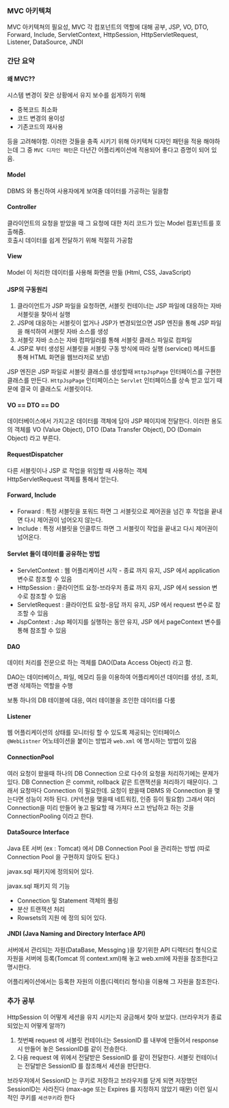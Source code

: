 ### MVC 아키텍쳐

MVC 아키텍쳐의 필요성,  MVC 각 컴포넌트의 역할에 대해 공부, JSP, VO, DTO, Forward, Include, ServletContext, HttpSession, HttpServletRequest, Listener, DataSource, JNDI

### 간단 요약

#### 왜 MVC??
시스템 변경이 잦은 상황에서 유지 보수를 쉽게하기 위해

* 중복코드 최소화
* 코드 변경의 용이성
* 기존코드의 재사용

등을 고려해야함. 이러한 것들을 충족 시키기 위해 아키텍쳐 디자인 패턴을 적용 해야하는데 그 중 `MVC 디자인 패턴`은 다년간 어플리케이션에 적용되어 좋다고 증명이 되어 있음.

#### Model
DBMS 와 통신하여 사용자에게 보여줄 데이터를 가공하는 일을함 <br/>
#### Controller
클라이언트의 요청을 받았을 때 그 요청에 대한 처리 코드가 있는 Model 컴포넌트를 호출해줌. <br/>
호출시 데이터를 쉽게 전달하기 위해 적절히 가공함
#### View
Model 이 처리한 데이터를 사용해 화면을 만듦 (Html, CSS, JavaScript)
#### JSP의 구동원리
1. 클라이언트가 JSP 파일을 요청하면, 서블릿 컨테이너는 JSP 파일에 대응하는 자바 서블릿을 찾아서 실행
2. JSP에 대응하는 서블릿이 없거나 JSP가 변경되었으면 JSP 엔진을 통해 JSP 파일을 해석하여 서블릿 자바 소스를 생성
3. 서블릿 자바 소스는 자바 컴파일러를 통해 서블릿 클래스 파일로 컴파일
4. JSP로 부터 생성된 서블릿을 서블릿 구동 방식에 따라 실행 (service() 메서드를 통해 HTML 화면을 웹브라저로 보냄)

JSP 엔진은 JSP 파일로 서블릿 클래스를 생성할때 `HttpJspPage` 인터페이스를 구현한 클래스를 만든다. `HttpJspPage` 인터페이스는 `Servlet` 인터페이스를 상속 받고 있기 때문에 결국 이 클래스도 서블릿이다.

#### VO == DTO == DO
데이터베이스에서 가지고온 데이터를 객체에 담아 JSP 페이지에 전달한다.
이러한 용도의 객체를 VO (Value Object), DTO (Data Transfer Object), DO (Domain Object) 라고 부른다.

#### RequestDispatcher
다른 서블릿이나 JSP 로 작업을 위임할 때 사용하는 객체 <br/>
HttpServletRequest 객체를 통해서 얻는다.

#### Forward, Include

*  Forward : 특정 서블릿을 포워드 하면 그 서블릿으로 제어권을 넘긴 후 작업을 끝내면 다시 제어권이 넘어오지 않는다.
*  Include :  특정 서블릿을 인클루드 하면 그 서블릿이 작업을 끝내고 다시 제어권이 넘어온다. 

#### Servlet 들이 데이터를 공유하는 방법

* ServletContext : 웹 어플리케이션 시작 - 종료 까지 유지, JSP 에서 application 변수로 참조할 수 있음
* HttpSession : 클라이언트 요청-브라우저 종료 까지 유지, JSP 에서 session 변수로 참조할 수 있음
* ServletRequest : 클라이언트 요청-응답 까지 유지, JSP 에서 request 변수로 참조할 수 있음
* JspContext : Jsp 페이지를 실행하는 동안 유지, JSP 에서 pageContext 변수를 통해 참조할 수 있음

#### DAO 
데이터 처리를 전문으로 하는 객체를 DAO(Data Access Object) 라고 함.

DAO는 데이터베이스, 파일, 메모리 등을 이용하여 어플리케이션 데이터를 생성, 조회, 변경 삭제하는 역할을 수행

보통 하나의 DB 테이블에 대응, 여러 테이블을 조인한 데이터를 다룸

#### Listener
웹 어플리케이션의 상태를 모니터링 할 수 있도록 제공되는 인터페이스 <br/>
`@WebListner` 어노테이션을 붙이는 방법과 `web.xml` 에 명시하는 방법이 있음

#### ConnectionPool
여러 요청이 왔을때 하나의 DB Connection 으로 다수의 요청을 처리하기에는 문제가 있다. DB Connection 은 commit, rollback 같은 트랜잭션을 처리하기 때문이다. 그래서 요청마다 Connection 이 필요한데. 요청이 왔을때 DBMS 와 Connection 을 맺는다면
성능이 저하 된다. (커넥션을 맺을때 네트워킹, 인증 등이 필요함) 그래서 여러 Connection을 미리 만들어 놓고 필요할 때 가져다 쓰고 반납하고 하는 것을 ConnectionPooling 이라고 한다.

#### DataSource Interface
Java EE 서버 (ex : Tomcat) 에서 DB Connection Pool 을 관리하는 방법 (따로 Connection Pool 을 구현하지 않아도 된다.)

javax.sql 패키지에 정의되어 있다.

javax.sql 패키지 의 기능
* Connection 및 Statement 객체의 풀링
* 분산 트랜잭션 처리
* Rowsets의 지원
 에 정의 되어 있다.
 
 
 #### JNDI (Java Naming and Directory Interface API)
 서버에서 관리되는 자원(DataBase, Messging )을 찾기위한 API 
 디렉터리 형식으로 자원을 서버에 등록(Tomcat 의 context.xml)해 놓고 web.xml에 자원을 참조한다고 명시한다.
 
 어플리케이션에서는 등록한 자원의 이름(디렉터리 형식)을 이용해 그 자원을 참조한다.
 
 ### 추가 공부
 
 HttpSession 이 어떻게 세션을 유지 시키는지 궁금해서 찾아 보았다. (브라우저가 종료되었는지 어떻게 알까?)
 
 
1. 첫번째 request 에 서블릿 컨테이너는 SessionID 를 내부에 만들어서 response 시 만들어 놓은 SessionID를 같이 전송한다. 
2. 다음 request 에 위에서 전달받은 SessionID 를 같이 전달한다. 서블릿 컨테이너는 전달받은 SessionID 를 참조해서 세션을 판단한다.

브라우저에서 SessionID 는 쿠키로 저장하고 브라우저를 닫게 되면 저장했던 SessionID는 사라진다 (max-age 또는 Expires 를 지정하지 않았기 때문) 이런 일시적인 쿠키를 `세션쿠키`라 한다
